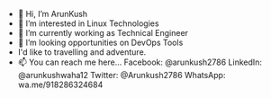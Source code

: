 - 👋 Hi, I’m ArunKush
- 👀 I’m interested in Linux Technologies
- 🌱 I’m currently working as Technical Engineer
- 💞️ I’m looking opportunities on DevOps Tools  
- I'd like to travelling and adventure. 
- 📫 You can reach me here...
          Facebook: @arunkush2786
          LinkedIn: @arunkushwaha12
          Twitter:  @Arunkush2786
          WhatsApp: wa.me/918286324684

